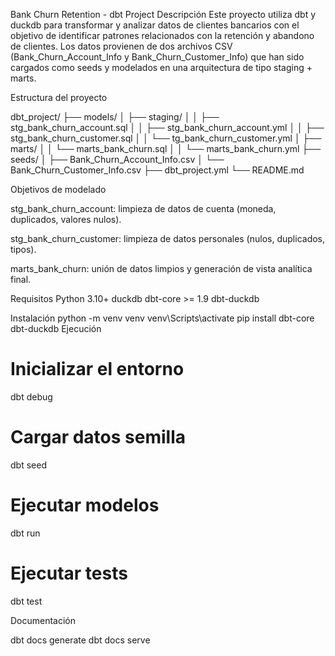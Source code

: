 Bank Churn Retention - dbt Project
Descripción
Este proyecto utiliza dbt y duckdb para transformar y analizar datos de clientes bancarios con el objetivo de identificar patrones relacionados con la retención y abandono de clientes. Los datos provienen de dos archivos CSV (Bank_Churn_Account_Info y Bank_Churn_Customer_Info) que han sido cargados como seeds y modelados en una arquitectura de tipo staging + marts.

Estructura del proyecto

dbt_project/
├── models/
│   ├── staging/
│   │   ├── stg_bank_churn_account.sql
│   │   ├── stg_bank_churn_account.yml
│   │   ├── stg_bank_churn_customer.sql
│   │   └── tg_bank_churn_customer.yml
│   ├── marts/
│   │   └── marts_bank_churn.sql
│   │   └── marts_bank_churn.yml
├── seeds/
│   ├── Bank_Churn_Account_Info.csv
│   └── Bank_Churn_Customer_Info.csv
├── dbt_project.yml
└── README.md

Objetivos de modelado

stg_bank_churn_account: limpieza de datos de cuenta (moneda, duplicados, valores nulos).

stg_bank_churn_customer: limpieza de datos personales (nulos, duplicados, tipos).

marts_bank_churn: unión de datos limpios y generación de vista analítica final.

Requisitos
Python 3.10+
duckdb
dbt-core >= 1.9
dbt-duckdb

Instalación
python -m venv venv
venv\Scripts\activate
pip install dbt-core dbt-duckdb
Ejecución

# Inicializar el entorno
dbt debug

# Cargar datos semilla
dbt seed

# Ejecutar modelos
dbt run

# Ejecutar tests
dbt test

Documentación

dbt docs generate
dbt docs serve

